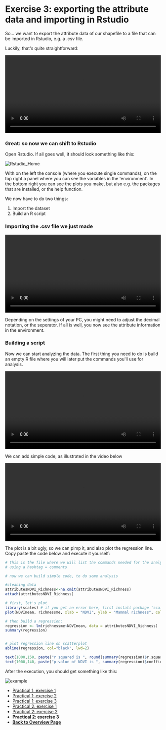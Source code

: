 # Exercise 3: exporting the attribute data and importing in Rstudio

So... we want to export the attribute data of our shapefile to a file that can be imported in Rstudio, e.g. a .csv file. 

Luckily, that's quite straightforward: 

<video style="width:100%" controls>
  <source src="https://user-images.githubusercontent.com/89069805/131507742-01689c6d-726c-4cfa-9853-ea126a24a054.mp4" type="video/mp4">
Your browser does not support the video tag.
</video>







### Great: so now we can shift to Rstudio

Open Rstudio. If all goes well, it should look something like this: 

![Rstudio_Home](https://user-images.githubusercontent.com/89069805/131488428-fe3591d5-2cd0-4107-8dd1-84b4aafe883b.png)

With on the left the console (where you execute single commands), on the top right a panel where you can see the variables in the 'environment'. In the bottom right you can see the plots you make, but also e.g. the packages that are installed, or the help function. 

We now have to do two things: 

1. Import the dataset
2. Build an R script


### Importing the .csv file we just made

<video style="width:100%" controls>
  <source src="https://user-images.githubusercontent.com/89069805/131488949-4c653f75-fd4a-4cb1-b619-feae62826521.mp4" type="video/mp4">
Your browser does not support the video tag.
</video>



Depending on the settings of your PC, you might need to adjust the decimal notation, or the seperator. 
If all is well, you now see the attribute information in the environment. 



### Building a script

Now we can start analyzing the data. The first thing you need to do is build an empty R file where you will later put the commands you'll use for analysis. 

<video style="width:100%" controls>
  <source src="https://user-images.githubusercontent.com/89069805/131489386-bf1b4aee-c1bc-42d3-a1fa-afc8397c0b7e.mp4" type="video/mp4">
Your browser does not support the video tag.
</video>




We can add simple code, as illustrated in the video below 

<video style="width:100%" controls>
  <source src="https://user-images.githubusercontent.com/89069805/131489891-e0210044-50ad-4361-9fea-1b8e095dbbc7.mp4" type="video/mp4">
Your browser does not support the video tag.
</video>


The plot is a bit ugly, so we can pimp it, and also plot the regression line. 
Copy paste the code below and execute it yourself: 

```r
# this is the file where we will list the commands needed for the analysis
# using a hashtag = comments 

# now we can build simple code, to do some analysis

#cleaning data
attributesNDVI_Richness<-na.omit(attributesNDVI_Richness)
attach(attributesNDVI_Richness)

# first, let's plot
library(scales) # if you get an error here, first install package 'scales' using install.packages('scales')
plot(NDVImean, richnessme, xlab = "NDVI", ylab = "Mammal richness", col=alpha("green",0.3), pch = 16)

# then build a regression: 
regression <- lm(richnessme~NDVImean, data = attributesNDVI_Richness)
summary(regression)


# plot regression line on scatterplot
abline(regression, col="black", lwd=2)

text(1000,150, paste("r squared is ", round(summary(regression)$r.squared,2)))
text(1000,140, paste("p-value of NDVI is ", summary(regression)$coefficients[8]))

```


After the execution, you should get something like this: 

![example](https://user-images.githubusercontent.com/89069805/131496702-b8d0af27-b702-4175-8525-1ce44975cc2b.png)


<nav>
  <ul>
    <li><a href="https://liesjacobs.github.io/World-Food-and-Ecosystems/practical1/intro.html">Practical 1: exercise 1</a></li>
    <li><a href="https://liesjacobs.github.io/World-Food-and-Ecosystems/practical1/exploring.html">Practical 1: exercise 2</a></li>
    <li><a href="https://liesjacobs.github.io/World-Food-and-Ecosystems/practical1/understandinggradients.html">Practical 1: exercise 3</a></li>
    <li><a href="https://liesjacobs.github.io/World-Food-and-Ecosystems/practical2/intro.html">Practical 2: exercise 1</a></li>
    <li><a href="https://liesjacobs.github.io/World-Food-and-Ecosystems/practical2/QGIS.html">Practical 2: exercise 2</a></li>
    <li><strong>Practical 2: exercise 3</strong></li>
    <li><a href="https://liesjacobs.github.io/World-Food-and-Ecosystems/"><b>Back to Overview Page</b></a></li>
  </ul>
</nav>


